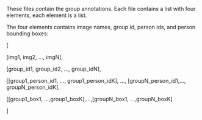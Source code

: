 These files contain the group annotations. Each file contains a list with four elements, each element is a list.

The four elements contains image names, group id, person ids, and person bounding boxes:


  [
  
   [img1, img2, ..., imgN],
   
   [group_id1, group_id2, ..., group_idN],
   
   [[group1_person_id1, ..., group1_person_idK], ..., [groupN_person_id1,..., groupN_person_idK],
   
   [[group1_box1, ...,group1_boxK],...,[groupN_box1, ...,groupN_boxK]
   
   ]
